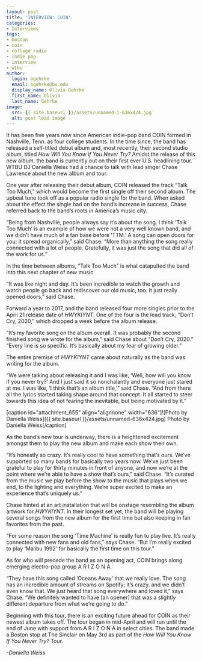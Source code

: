```yaml
---
layout: post
title: 'INTERVIEW: COIN'
categories:
- Interviews
tags:
- boston
- coin
- college radio
- indie pop
- interview
- wtbu
author:
  login: ogehrke
  email: ogehrke@bu.edu
  display_name: Olivia Gehrke
  first_name: Olivia
  last_name: Gehrke
image:
  src: {{ site.baseurl }}/assets/unnamed-1-636x424.jpg
  alt: post lead image
---
```


It has been five years now since American indie-pop band COIN formed in Nashville, Tenn. as four college students. In the time since, the band has released a self-titled debut album and, most recently, their second studio album, titled _How Will You Know if You Never Try?_ Amidst the release of this new album, the band is currently out on their first ever U.S. headlining tour. WTBU DJ Daniella Weiss had a chance to talk with lead singer Chase Lawrence about the new album and tour.

One year after releasing their debut album, COIN released the track “Talk Too Much,” which would become the first single off their second album. The upbeat tune took off as a popular radio single for the band. When asked about the effect the single had on the band’s increase in success, Chase referred back to the band’s roots in America’s music city.

“Being from Nashville, people always say it’s about the song. I think ‘Talk Too Much’ is an example of how we were not a very well known band, and we didn’t have much of a fan base before ‘TTM.’ A song can open doors for you; it spread organically,” said Chase. “More than anything the song really connected with a lot of people. Gratefully, it was just the song that did all of the work for us.”

In the time between albums, “Talk Too Much” is what catapulted the band into this next chapter of new music.

“It was like night and day. It’s been incredible to watch the growth and watch people go back and rediscover our old music, too. It just really opened doors,” said Chase.

Forward a year to 2017, and the band released four more singles prior to the April 21 release date of _HWYKIYNT_. One of the four is the lead track, “Don’t Cry, 2020,” which dropped a week before the album release.

“It’s my favorite song on the album overall. It was probably the second finished song we wrote for the album,” said Chase about “Don’t Cry, 2020.” “Every line is so specific. It’s basically about my fear of growing older.”

The entire premise of _HWYKIYNT_ came about naturally as the band was writing for the album.

“We were talking about releasing it and I was like, ‘Well, how will you know if you never try?’ And I just said it so nonchalantly and everyone just stared at me. I was like, ‘I think that’s an album title,’” said Chase. “And from there all the lyrics started taking shape around that concept. It all started to steer towards this idea of not fearing the inevitable, but being motivated by it.”

\[caption id="attachment\_655" align="alignnone" width="636"\]![Photo by Daniella Weiss]({{ site.baseurl }}/assets/unnamed-636x424.jpg) Photo by Daniella Weiss\[/caption\]

As the band’s new tour is underway, there is a heightened excitement amongst them to play the new album and make each show their own.

“It’s honestly so crazy. It’s really cool to have something that’s ours. We’ve supported so many bands for basically two years now. We’ve just been grateful to play for thirty minutes in front of anyone, and now we’re at the point where we’re able to have a show that’s ours,” said Chase. “It’s curated from the music we play before the show to the music that plays when we end, to the lighting and everything. We’re super excited to make an experience that’s uniquely us.”

Chase hinted at an art installation that will be onstage resembling the album artwork for _HWYKIYNT._ In their longest set yet, the band will be playing several songs from the new album for the first time but also keeping in fan favorites from the past.

“For some reason the song ‘Time Machine’ is really fun to play live. It’s really connected with new fans and old fans,” says Chase. “But I’m really excited to play ‘Malibu 1992’ for basically the first time on this tour.”

As for who will precede the band as an opening act, COIN brings along emerging electro-pop group A R I Z O N A.

“They have this song called ‘Oceans Away’ that we really love. The song has an incredible amount of streams on Spotify; it’s crazy, and we didn’t even know that. We just heard that song everywhere and loved it,” says Chase. “We definitely wanted to have \[an opener\] that was a slightly different departure from what we’re going to do.”

Beginning with this tour, there is an exciting future ahead for COIN as their newest album takes off. The tour began in mid-April and will run until the end of June with support from A R I Z O N A in select cities. The band made a Boston stop at The Sinclair on May 3rd as part of the _How Will You Know If You Never Try?_ Tour.

_\-Daniella Weiss_